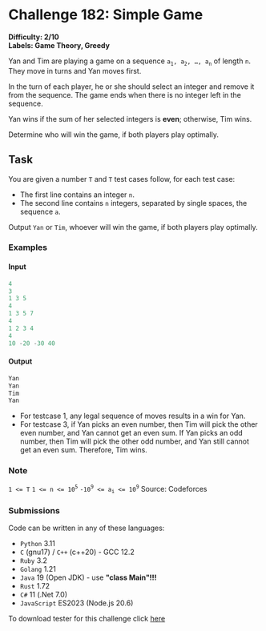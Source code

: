 # Challenge 182: Simple Game

**Difficulty: 2/10  
Labels: Game Theory, Greedy**

Yan and Tim are playing a game on a sequence `a`<sub>`1`</sub>`, a`<sub>`2`</sub>`, …, a`<sub>`n`</sub> of length `n`. They move in turns and Yan moves first.

In the turn of each player, he or she should select an integer and remove it from the sequence. The game ends when there is no integer left in the sequence.

Yan wins if the sum of her selected integers is **even**; otherwise, Tim wins.

Determine who will win the game, if both players play optimally.

## Task

You are given a number `T` and `T` test cases follow, for each test case:

- The first line contains an integer `n`.
- The second line contains `n` integers, separated by single spaces, the sequence `a`.

Output `Yan` or `Tim`, whoever will win the game, if both players play optimally.

### Examples

#### Input

```rust
‌4
3
1 3 5
4
1 3 5 7
4
1 2 3 4
4
10 -20 -30 40
```

#### Output

```rust
‌Yan
Yan
Tim
Yan
```

- For testcase 1, any legal sequence of moves results in a win for Yan.
- For testcase 3, if Yan picks an even number, then Tim will pick the other even number, and Yan cannot get an even sum. If Yan picks an odd number, then Tim will pick the other odd number, and Yan still cannot get an even sum. Therefore, Tim wins.

### Note

`1 <= T`
`1 <= n <= 10`<sup>`5`</sup>
`-10`<sup>`9`</sup>` <= a`<sub>`i`</sub>` <= 10`<sup>`9`</sup>
Source: Codeforces

### Submissions

Code can be written in any of these languages:

- `Python` 3.11
- `C` (gnu17) / `C++` (c++20) - GCC 12.2
- `Ruby` 3.2
- `Golang` 1.21
- `Java` 19 (Open JDK) - use **"class Main"!!!**
- `Rust` 1.72
- `C#` 11 (.Net 7.0)
- `JavaScript` ES2023 (Node.js 20.6)

To download tester for this challenge click [here](https://downgit.github.io/#/home?url=https://github.com/Pomroka/TWT_Challenges_Tester/tree/main/Challenge_182)

